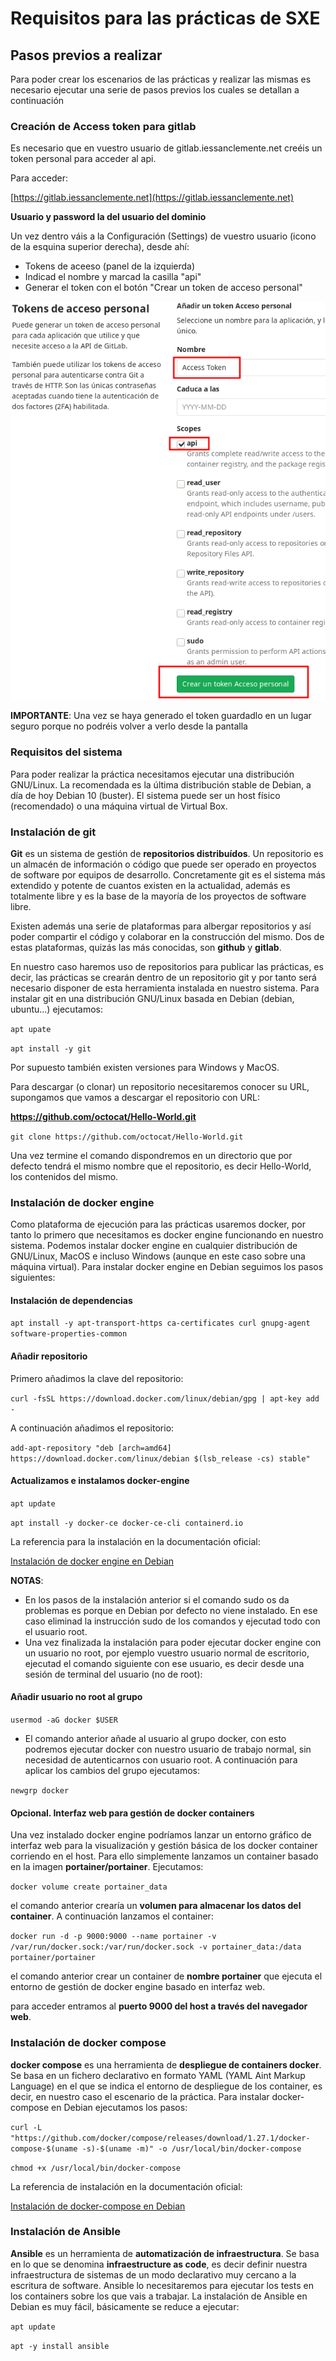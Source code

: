 # Requisitos para las prácticas de SXE

## Pasos previos a realizar

Para poder crear los escenarios de las prácticas y realizar las mismas es necesario ejecutar una serie de pasos previos los cuales se detallan a continuación

### Creación de Access token para gitlab

Es necesario que en vuestro usuario de gitlab.iessanclemente.net creéis un token personal para acceder al api.

Para acceder:

[https://gitlab.iessanclemente.net](https://gitlab.iessanclemente.net)

**Usuario y password la del usuario del dominio**

Un vez dentro váis a la Configuración (Settings) de vuestro usuario (icono de la esquina superior derecha), desde ahí:
*  Tokens de aceeso (panel de la izquierda)
*  Indicad el nombre y marcad la casilla "api"
*  Generar el token con el botón "Crear un token de acceso personal"

![access token](img/token.png "Access token")

**IMPORTANTE**: Una vez se haya generado el token guardadlo en un lugar seguro porque no podréis volver a verlo desde la pantalla

### Requisitos del sistema

Para poder realizar la práctica necesitamos ejecutar una distribución GNU/Linux. La recomendada es la última distribución stable de Debian, a día de hoy Debian 10 (buster). El sistema puede ser un host físico (recomendado) o una máquina virtual de Virtual Box.

### Instalación de git

**Git** es un sistema de gestión de **repositorios distribuídos**. Un repositorio es un almacén de información o código que puede ser operado en proyectos de software por equipos de desarrollo. Concretamente git es el sistema más extendido y potente de cuantos existen en la actualidad, además es totalmente libre y es la base de la mayoría de los proyectos de software libre.

Existen además una serie de plataformas para albergar repositorios y así poder compartir el código y colaborar en la construcción del mismo. Dos de estas plataformas, quizás las más conocidas, son **github** y **gitlab**.

En nuestro caso haremos uso de repositorios para publicar las prácticas, es decir, las prácticas se crearán dentro de un repositorio git y por tanto será necesario disponer de esta herramienta instalada en nuestro sistema. Para instalar git en una distribución GNU/Linux basada en Debian (debian, ubuntu...) ejecutamos:

`apt upate`

`apt install -y git`

Por supuesto también existen versiones para Windows y MacOS.

Para descargar (o clonar) un repositorio necesitaremos conocer su URL, supongamos que vamos a descargar el repositorio con URL:

**https://github.com/octocat/Hello-World.git**

`git clone https://github.com/octocat/Hello-World.git`

Una vez termine el comando dispondremos en un directorio que por defecto tendrá el mismo nombre que el repositorio, es decir Hello-World, los contenidos del mismo.

### Instalación de docker engine

Como plataforma de ejecución para las prácticas usaremos docker, por tanto lo primero que necesitamos es docker engine funcionando en nuestro sistema. Podemos instalar docker engine en cualquier distribución de GNU/Linux, MacOS e incluso Windows (aunque en este caso sobre una máquina virtual). Para instalar docker engine en Debian seguimos los pasos siguientes:

#### Instalación de dependencias

`apt install -y apt-transport-https ca-certificates curl gnupg-agent software-properties-common`

#### Añadir repositorio

Primero añadimos la clave del repositorio:

`curl -fsSL https://download.docker.com/linux/debian/gpg | apt-key add -`

A continuación añadimos el repositorio:

`add-apt-repository "deb [arch=amd64] https://download.docker.com/linux/debian $(lsb_release -cs) stable"`

#### Actualizamos e instalamos docker-engine

`apt update`

`apt install -y docker-ce docker-ce-cli containerd.io`

La referencia para la instalación en la documentación oficial:

[Instalación de docker engine en Debian](https://docs.docker.com/engine/install/debian/#install-using-the-repository)

**NOTAS**:
*  En los pasos de la instalación anterior si el comando sudo os da problemas es porque en Debian por defecto no viene instalado. En ese caso eliminad la instrucción sudo de los comandos y ejecutad todo con el usuario root.
*  Una vez finalizada la instalación para poder ejecutar docker engine con un usuario no root, por ejemplo vuestro usuario normal de escritorio, ejecutad el comando siguiente con ese usuario, es decir desde una sesión de terminal del usuario (no de root):

#### Añadir usuario no root al grupo

`usermod -aG docker $USER `

* El comando anterior añade al usuario al grupo docker, con esto podremos ejecutar docker con nuestro usuario de trabajo normal, sin necesidad de autenticarnos con usuario root. A continuación para aplicar los cambios del grupo ejecutamos:

`newgrp docker`

#### Opcional. Interfaz web para gestión de docker containers

Una vez instalado docker engine podríamos lanzar un entorno gráfico de interfaz web para la visualización y gestión básica de los docker container corriendo en el host. Para ello simplemente lanzamos un container basado en la imagen **portainer/portainer**. Ejecutamos:

`docker volume create portainer_data`

el comando anterior crearía un **volumen para almacenar los datos del container**. A continuación lanzamos el container:

`docker run -d -p 9000:9000 --name portainer -v /var/run/docker.sock:/var/run/docker.sock -v portainer_data:/data portainer/portainer`

el comando anterior crear un container de **nombre portainer** que ejecuta el entorno de gestión de docker engine basado en interfaz web.

para acceder entramos al **puerto 9000 del host a través del navegador web**.

### Instalación de docker compose

**docker compose** es una herramienta de **despliegue de containers docker**. Se basa en un fichero declarativo en formato YAML (YAML Aint Markup Language) en el que se indica el entorno de despliegue de los container, es decir, en nuestro caso el escenario de la práctica.
Para instalar docker-compose en Debian ejecutamos los pasos:

`curl -L "https://github.com/docker/compose/releases/download/1.27.1/docker-compose-$(uname -s)-$(uname -m)" -o /usr/local/bin/docker-compose`

`chmod +x /usr/local/bin/docker-compose`

La referencia de instalación en la documentación oficial:

[Instalación de docker-compose en Debian](https://docs.docker.com/compose/install/#install-compose-on-linux-systems)

### Instalación de Ansible

**Ansible** es un herramienta de **automatización de infraestructura**. Se basa en lo que se denomina **infraestructure as code**, es decir definir nuestra infraestructura de sistemas de un modo declarativo muy cercano a la escritura de software. Ansible lo necesitaremos para ejecutar los tests en los containers sobre los que vais a trabajar. La instalación de Ansible en Debian es muy fácil, básicamente se reduce a ejecutar:

`apt update`

`apt -y install ansible`
